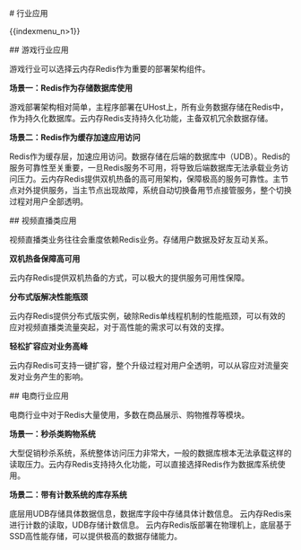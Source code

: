 \# 行业应用

{{indexmenu_n>1}}

\#\# 游戏行业应用

游戏行业可以选择云内存Redis作为重要的部署架构组件。

**场景一：Redis作为存储数据库使用**

游戏部署架构相对简单，主程序部署在UHost上，所有业务数据存储在Redis中，作为持久化数据库。云内存Redis支持持久化功能，主备双机冗余数据存储。

**场景二：Redis作为缓存加速应用访问**

Redis作为缓存层，加速应用访问。数据存储在后端的数据库中（UDB）。Redis的服务可靠性至关重要，一旦Redis服务不可用，将导致后端数据库无法承载业务访问压力。云内存Redis提供双机热备的高可用架构，保障极高的服务可靠性。主节点对外提供服务，当主节点出现故障，系统自动切换备用节点接管服务，整个切换过程对用户全部透明。

\#\# 视频直播类应用

视频直播类业务往往会重度依赖Redis业务。存储用户数据及好友互动关系。

**双机热备保障高可用**

云内存Redis提供双机热备的方式，可以极大的提供服务可用性保障。

**分布式版解决性能瓶颈**

云内存Redis提供分布式版实例，破除Redis单线程机制的性能瓶颈，可以有效的应对视频直播类流量突起，对于高性能的需求可以有效的支撑。

**轻松扩容应对业务高峰**

云内存Redis可支持一键扩容，整个升级过程对用户全透明，可以从容应对流量突发对业务产生的影响。

\#\# 电商行业应用

电商行业中对于Redis大量使用，多数在商品展示、购物推荐等模块。

**场景一：秒杀类购物系统**

大型促销秒杀系统，系统整体访问压力非常大，一般的数据库根本无法承载这样的读取压力。云内存Redis支持持久化功能，可以直接选择Redis作为数据库系统使用。

**场景二：带有计数系统的库存系统**

底层用UDB存储具体数据信息，数据库字段中存储具体计数信息。 云内存Redis来进行计数的读取，UDB存储计数信息。
云内存Redis版部署在物理机上，底层基于SSD高性能存储，可以提供极高的数据存储能力。
